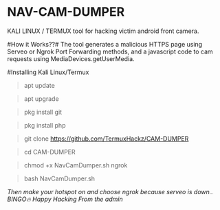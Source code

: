 # NAV-CAM-DUMPER
KALI LINUX / TERMUX tool for hacking victim android front camera.

#How it Works??#
The tool generates a malicious HTTPS page using Serveo or Ngrok Port Forwarding methods, and a javascript code to cam requests using MediaDevices.getUserMedia.


#Installing Kali Linux/Termux

>apt update 

>apt upgrade

>pkg install git

>pkg install php

>git clone https://github.com/TermuxHackz/CAM-DUMPER

>cd CAM-DUMPER

>chmod +x NavCamDumper.sh ngrok

>bash NavCamDumper.sh

*Then make your hotspot on and choose ngrok because serveo is down..  BINGO🔥*
_Happy Hacking_
*From the admin*
